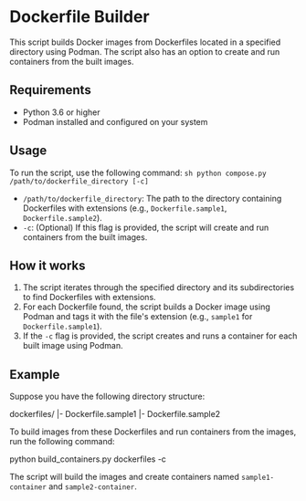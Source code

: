 # Dockerfile Builder

This script builds Docker images from Dockerfiles located in a specified directory using Podman. The script also has an option to create and run containers from the built images.

## Requirements

- Python 3.6 or higher
- Podman installed and configured on your system

## Usage

To run the script, use the following command:
``sh
python compose.py /path/to/dockerfile_directory [-c]
``

- `/path/to/dockerfile_directory`: The path to the directory containing Dockerfiles with extensions (e.g., `Dockerfile.sample1`, `Dockerfile.sample2`).
- `-c`: (Optional) If this flag is provided, the script will create and run containers from the built images.

## How it works

1. The script iterates through the specified directory and its subdirectories to find Dockerfiles with extensions.
2. For each Dockerfile found, the script builds a Docker image using Podman and tags it with the file's extension (e.g., `sample1` for `Dockerfile.sample1`).
3. If the `-c` flag is provided, the script creates and runs a container for each built image using Podman.

## Example

Suppose you have the following directory structure:

dockerfiles/
|- Dockerfile.sample1
|- Dockerfile.sample2

To build images from these Dockerfiles and run containers from the images, run the following command:

python build_containers.py dockerfiles -c

The script will build the images and create containers named `sample1-container` and `sample2-container`.

